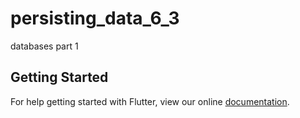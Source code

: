 # persisting_data_6_3

databases part 1

## Getting Started

For help getting started with Flutter, view our online
[documentation](https://flutter.io/).

